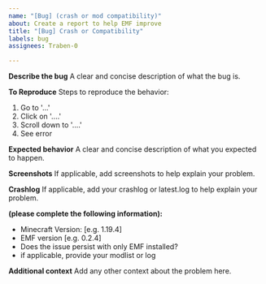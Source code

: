 ```yaml
---
name: "[Bug] (crash or mod compatibility)"
about: Create a report to help EMF improve
title: "[Bug] Crash or Compatibility"
labels: bug
assignees: Traben-0

---
```


**Describe the bug**
A clear and concise description of what the bug is.

**To Reproduce**
Steps to reproduce the behavior:
1. Go to '...'
2. Click on '....'
3. Scroll down to '....'
4. See error

**Expected behavior**
A clear and concise description of what you expected to happen.

**Screenshots**
If applicable, add screenshots to help explain your problem.

**Crashlog**
If applicable, add your crashlog or latest.log to help explain your problem.

**(please complete the following information):**
 - Minecraft Version: [e.g. 1.19.4]
 - EMF version [e.g. 0.2.4]
 - Does the issue persist with only EMF installed?
 - if applicable, provide your modlist or log

**Additional context**
Add any other context about the problem here.
